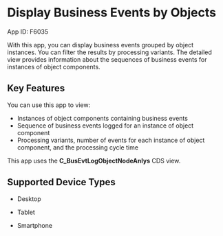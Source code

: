 <!-- loiob3c5d2293efd4b588b681ec49eb4af3e -->

# Display Business Events by Objects

App ID: F6035



With this app, you can display business events grouped by object instances. You can filter the results by processing variants. The detailed view provides information about the sequences of business events for instances of object components.



<a name="loiob3c5d2293efd4b588b681ec49eb4af3e__section_l5z_bwl_tsb"/>

## Key Features

You can use this app to view:

-   Instances of object components containing business events
-   Sequence of business events logged for an instance of object component
-   Processing variants, number of events for each instance of object component, and the processing cycle time

This app uses the **C\_BusEvtLogObjectNodeAnlys** CDS view.



<a name="loiob3c5d2293efd4b588b681ec49eb4af3e__section_m5z_bwl_tsb"/>

## Supported Device Types

-   Desktop

-   Tablet

-   Smartphone


